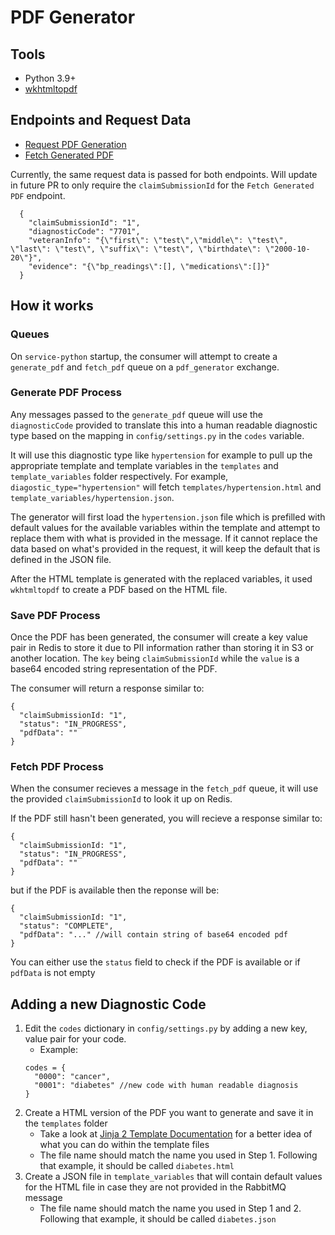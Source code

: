 # PDF Generator

## Tools

- Python 3.9+
- [wkhtmltopdf](https://wkhtmltopdf.org/)


## Endpoints and Request Data

- [Request PDF Generation](http://localhost:8080/v1/demo/generate_pdf)
- [Fetch Generated PDF](http://localhost:8080/v1/demo/fetch_pdf)

Currently, the same request data is passed for both endpoints. Will update in future PR to only require the `claimSubmissionId` for the `Fetch Generated PDF` endpoint.
```
  {
    "claimSubmissionId": "1",
    "diagnosticCode": "7701",
    "veteranInfo": "{\"first\": \"test\",\"middle\": \"test\", \"last\": \"test\", \"suffix\": \"test\", \"birthdate\": \"2000-10-20\"}",
    "evidence": "{\"bp_readings\":[], \"medications\":[]}"
  }
```

## How it works

### Queues

On `service-python` startup, the consumer will attempt to create a `generate_pdf` and `fetch_pdf` queue on a `pdf_generator` exchange.

### Generate PDF Process
Any messages passed to the `generate_pdf` queue will use the `diagnosticCode` provided to translate this into a human readable diagnostic type based on the mapping in `config/settings.py` in the `codes` variable.

It will use this diagnostic type like `hypertension` for example to pull up the appropriate template and template variables in the `templates` and `template_variables` folder respectively. For example, `diagostic_type="hypertension"` will fetch `templates/hypertension.html` and `template_variables/hypertension.json`.

The generator will first load the `hypertension.json` file which is prefilled with default values for the available variables within the template and attempt to replace them with what is provided in the message. If it cannot replace the data based on what's provided in the request, it will keep the default that is defined in the JSON file.

After the HTML template is generated with the replaced variables, it used `wkhtmltopdf` to create a PDF based on the HTML file.

### Save PDF Process

Once the PDF has been generated, the consumer will create a key value pair in Redis to store it due to PII information rather than storing it in S3 or another location. The `key` being `claimSubmissionId` while the `value` is a base64 encoded string representation of the PDF.

The consumer will return a response similar to:
```
{
  "claimSubmissionId: "1",
  "status": "IN_PROGRESS",
  "pdfData": ""
}
```

### Fetch PDF Process

When the consumer recieves a message in the `fetch_pdf` queue, it will use the provided `claimSubmissionId` to look it up on Redis.

If the PDF still hasn't been generated, you will recieve a response similar to:
```
{
  "claimSubmissionId: "1",
  "status": "IN_PROGRESS",
  "pdfData": ""
}
```

but if the PDF is available then the reponse will be:

```
{
  "claimSubmissionId: "1",
  "status": "COMPLETE",
  "pdfData": "..." //will contain string of base64 encoded pdf
}
```

You can either use the `status` field to check if the PDF is available or if `pdfData` is not empty

## Adding a new Diagnostic Code

1. Edit the `codes` dictionary in `config/settings.py` by adding a new key, value pair for your code.
     - Example:
    ```
    codes = {
      "0000": "cancer",
      "0001": "diabetes" //new code with human readable diagnosis
    }
    ```
2. Create a HTML version of the PDF you want to generate and save it in the `templates` folder
   - Take a look at [Jinja 2 Template Documentation](https://jinja.palletsprojects.com/en/3.1.x/templates/) for a better idea of what you can do within the template files
   - The file name should match the name you used in Step 1. Following that example, it should be called `diabetes.html`
3. Create a JSON file in `template_variables` that will contain default values for the HTML file in case they are not provided in the RabbitMQ message
    - The file name should match the name you used in Step 1 and 2. Following that example, it should be called `diabetes.json`

